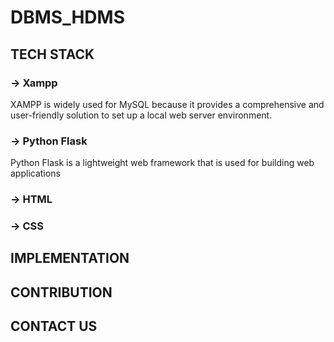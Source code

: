 # DBMS_HDMS

## TECH STACK
### -> Xampp 
XAMPP is widely used for MySQL because it provides a comprehensive and user-friendly solution to set up a local web server environment.
### -> Python Flask
Python Flask is a lightweight web framework that is used for building web applications
### -> HTML
### -> CSS


## IMPLEMENTATION





## CONTRIBUTION


## CONTACT US
